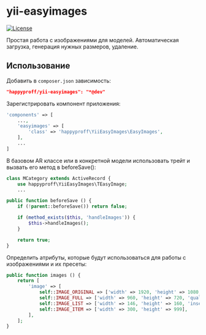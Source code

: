 yii-easyimages
==============

[![License](https://poser.pugx.org/happyproff/yii-easyimages/license.svg)](https://packagist.org/packages/happyproff/yii-easyimages)

Простая работа с изображениями для моделей. Автоматическая загрузка, генерация нужных размеров, удаление.

## Использование

Добавить в `composer.json` зависимость:

```json
"happyproff/yii-easyimages": "*@dev"
```

Зарегистрировать компонент приложения:

```php
'components' => [
    ...,
    'easyimages' => [
        'class' => 'happyproff\YiiEasyImages\EasyImages',
    ],
    ...
]
```

В базовом AR классе или в конкретной модели использовать трейт и вызвать его метод в beforeSave():

```php
class MCategory extends ActiveRecord {
    use happyproff\YiiEasyImages\TEasyImage;
    ...
```

```php
public function beforeSave () {
    if (!parent::beforeSave()) return false;

    if (method_exists($this, 'handleImages')) {
        $this->handleImages();
    }

    return true;
}
```

Определить атрибуты, которые будут использоваться для работы с изображениями и их пресеты:

```php
public function images () {
    return [
        'image' => [
            self::IMAGE_ORIGINAL => ['width' => 1920, 'height' => 1080, 'enabled' => false],
            self::IMAGE_FULL => ['width' => 960, 'height' => 720, 'quality' => 100],
            self::IMAGE_LIST => ['width' => 146, 'height' => 160, 'inset' => false,],
            self::IMAGE_ITEM => ['width' => 300, 'height' => 999],
        ],
    ];
}
```
